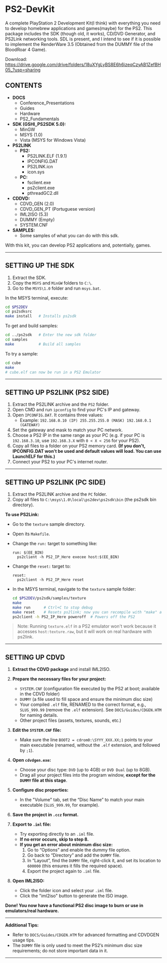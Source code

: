# PS2-DevKit

A complete PlayStation 2 Development Kit(I think) with everything you need to develop homebrew applications and games(maybe) for the PS2. This package includes the SDK (though old, it works), CD/DVD Generator, and PS2Link networking tools. SDL is present, and I intend to see if it is possible to implement the RenderWare 3.5 (Obtained from the DUMMY file of the BloodRoar 4 Game).

Download: https://drive.google.com/drive/folders/18uXYgLyBS8E6h6izeqCzyAB1ZefBH05_?usp=sharing

## CONTENTS
- **DOCS**
  - Conference_Presentations 
  - Guides
  - Hardware
  - PS2_Fundamentals
- **SDK (GSHI_PS2SDK 5.0):**
  - MinGW
  - MSYS (1.0)
  - Vista (MSYS for Windows Vista)
- **PS2LINK**
  - **PS2:**
    - PS2LINK.ELF (1.9.1)
    - IPCONFIG.DAT
    - PS2LINK.icn
    - icon.sys
  - **PC:**
    - fsclient.exe
    - ps2client.exe
    - pthreadGC2.dll
- **CDDVD:**
  - CDVD_GEN (2.0)
  - CDVD_GEN_PT (Portuguese version)
  - IML2ISO (5.3)
  - DUMMY (Empty)
  - SYSTEM.CNF
- **SAMPLES:**
  - Some samples of what you can do with this sdk.

With this kit, you can develop PS2 applications and, potentially, games.

---

## SETTING UP THE SDK

1. Extract the SDK.
2. Copy the `MSYS` and `MinGW` folders to `C:\`.
3. Go to the `MSYS\1.0` folder and run `msys.bat`.

In the MSYS terminal, execute:

```sh
cd $PS2DEV
cd ps2sdksrc
make install   # Installs ps2sdk
```

To get and build samples:

```sh
cd ../ps2sdk   # Enter the new sdk folder
cd samples
make           # Build all samples
```

To try a sample:

```sh
cd cube
make
# cube.elf can now be run in a PS2 Emulator
```

---

## SETTING UP PS2LINK (PS2 SIDE)

1. Extract the PS2LINK archive and the `PS2` folder.
2. Open CMD and run `ipconfig` to find your PC's IP and gateway.
3. Open `IPCONFIG.DAT`. It contains three values:
   - Example: `192.168.0.10 (IP) 255.255.255.0 (MASK) 192.168.0.1 (GATEWAY)`
4. Set the gateway and mask to match your PC network.
5. Choose a PS2 IP in the same range as your PC (e.g. if your PC is `192.168.3.10`, use `192.168.3.X` with `0 < X < 256` for your PS2).
6. Copy all files to a folder on your PS2 memory card. **(If you don't, IPCONFIG.DAT won't be used and default values will load. You can use LaunchELF for this.)**
7. Connect your PS2 to your PC's internet router.

---

## SETTING UP PS2LINK (PC SIDE)

1. Extract the PS2LINK archive and the `PC` folder.
2. Copy all files to `C:\msys\1.0\local\ps2dev\ps2sdk\bin` (the ps2sdk bin directory).

**To use PS2Link:**

- Go to the `texture` sample directory.
- Open its `Makefile`.
- Change the `run:` target to something like:

  ```make
  run: $(EE_BIN)
    ps2client -h PS2_IP_Here execee host:$(EE_BIN)
  ```

- Change the `reset:` target to:

  ```make
  reset:
    ps2client -h PS2_IP_Here reset
  ```

- In the MSYS terminal, navigate to the `texture` sample folder:

  ```sh
  cd $PS2DEV/ps2sdk/samples/texture
  make
  make run      # Ctrl+C to stop debug
  make reset    # Resets ps2link; now you can recompile with "make" and "make run" again
  ps2client -h PS2_IP_Here poweroff  # Powers off the PS2
  ```

> Note: Running `texture.elf` in a PS2 emulator won't work because it accesses `host:texture.raw`, but it will work on real hardware with ps2link.

---
## SETTING UP CDVD

1. **Extract the CDVD package** and install IML2ISO.
2. **Prepare the necessary files for your project:**
   - `SYSTEM.CNF` (configuration file executed by the PS2 at boot; available in the CDVD folder)
   - `DUMMY` (a file used to fill space and ensure the minimum disc size)
   - Your compiled `.elf` file, RENAMED to the correct format, e.g., `SLUS_999.99` (remove the `.elf` extension). See `DOCS/Guides/CDGEN.HTM` for naming details.
   - Other project files (assets, textures, sounds, etc.)

3. **Edit the `SYSTEM.CNF` file:**
   - Make sure the line `BOOT2 = cdrom0:\SYYY_XXX.XX;1` points to your main executable (renamed, without the `.elf` extension, and followed by `;1`).

4. **Open `cdvdgen.exe`:**
   - Choose your disc type: `DVD` (up to 4GB) or `DVD Dual` (up to 8GB).
   - Drag all your project files into the program window, **except for the `DUMMY` file at this stage**.

5. **Configure disc properties:**
   - In the "Volume" tab, set the “Disc Name” to match your main executable (`SLUS_999.99`, for example).

6. **Save the project in `.ccz` format.**

7. **Export to `.iml` file:**
   - Try exporting directly to an `.iml` file.
   - **If no error occurs, skip to step 8.**
   - **If you get an error about minimum disc size:**
     1. Go to “Options” and enable the dummy file option.
     2. Go back to “Directory” and add the `DUMMY` file.
     3. In “Layout”, find the `DUMMY` file, right-click it, and set its location to `600000` (this ensures it fills the required space).
     4. Export the project again to `.iml` file.

8. **Open IML2ISO:**
   - Click the folder icon and select your `.iml` file.
   - Click the "iml2iso" button to generate the ISO image.

**Done! You now have a functional PS2 disc image to burn or use in emulators/real hardware.**

---

**Additional Tips:**
- Refer to `DOCS/Guides/CDGEN.HTM` for advanced formatting and CDVDGEN usage tips.
- The `DUMMY` file is only used to meet the PS2’s minimum disc size requirements; do not store important data in it.
---
